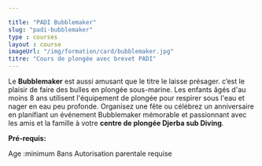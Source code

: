 ```yaml
---

title: "PADI Bubblemaker"
slug: "padi-bubblemaker"
type : courses
layout : course
imageUrl: "/img/formation/card/bubblemaker.jpg"
titre: "Cours de plongée avec brevet PADI"
---
```

Le **Bubblemaker** est aussi amusant que le titre le laisse présager.
c’est le plaisir de faire des bulles en plongée sous-marine. Les enfants âgés d'au moins 8 ans utilisent l'équipement de plongée pour respirer sous l'eau et nager en eau peu profonde. Organisez une fête ou célébrez un anniversaire en planifiant un événement Bubblemaker mémorable et passionnant avec les amis et la famille à votre **centre de plongée Djerba sub Diving**.

**Pré-requis:**

Age :minimum 8ans
Autorisation parentale requise
